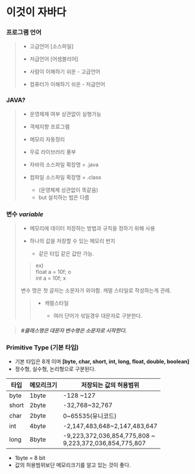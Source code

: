 # 이것이 자바다
### 프로그램 언어
> - 고급언어 [소스파일]
> - 저급언어 [어셈블리어]
> 
>  - 사람이 이해하기 쉬운 - 고급언어
>  - 컴퓨터가 이해하기 쉬운 - 저급언어

### JAVA?
> - 운영체제 여부 상관없이 실행가능
> - 객체지향 프로그램
> - 메모리 자동정리
> - 무료 라이브러리 풍부
>   
>  - 자바의 소스파일 확장명 = .java
>  - 컴파일 소스파일 확장명 = .class
>  
>       - (운영체제 상관없이 똑같음)
>       - but 설치하는 법은 다름

### 변수 _variable_

> - 메모리에 데이터 저장하는 방법과 규칙을 정하기 위해 사용
> - 하나의 값을 저장할 수 있는 메모리 번지
> 
>   - 같은 타입 같은 값만 가능. 
> > ex)\
> float a = 10f; o\
> int a = 10f; x 
> 
> 변수 명은 첫 글자는 소문자가 와야함.
> 캐멀 스타일로 작성하는게 관례.
> > - 캐멀스타일
> > 
> >   -  여러 단어가 섞일경우 대문자로 구분한다.

> ##### #클래스명은 대문자 변수명은 소문자로 시작한다.

### Primitive Type (기본 타입)

 - 기본 타입은 8개 이며 __[byte, char, short, int, long, float, double, boolean]__
 - 정수형, 실수형, 논리형으로 구분된다.

| 타입    | 메모리크기 | 저장되는 값의 허용범위                                                |
|-------|-------|-------------------------------------------------------------|
| byte  | 1byte | -128 ~127                                                   |
| short | 2byte | -32,768~32,767                                              |
| char  | 2byte | 0~65535(유니코드)                                               |
| int   | 4byte | -2,147,483,648~2,147,483,647                                |
| long  | 8byte | -9,223,372,036,854,775,808 ~<br/> 9,223,372,036,854,775,807 |

 - 1byte = 8 bit 
 - 값의 허용범위보단 메모리크기를 알고 있는 것이 좋다.

